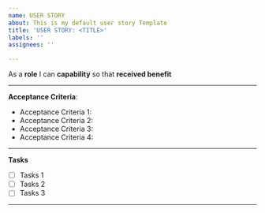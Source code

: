 ```yaml
---
name: USER STORY
about: This is my default user story Template
title: 'USER STORY: <TITLE>'
labels: ''
assignees: ''

---
```


As a **role** I can **capability** so that **received benefit**

---


**Acceptance Criteria**:

  - Acceptance Criteria 1:
  - Acceptance Criteria 2:
  - Acceptance Criteria 3:
  - Acceptance Criteria 4:

---

**Tasks**
- [ ] Tasks 1
- [ ] Tasks 2
- [ ] Tasks 3

---
